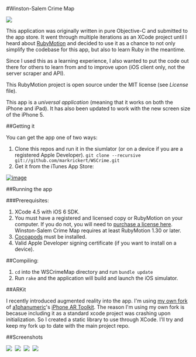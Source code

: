 #Winston-Salem Crime Map

![](https://raw.github.com/markrickert/WSCrime/master/resources/Icon@2x.png)

This application was originally written in pure Objective-C and submitted to the app store. It went through multiple iterations as an XCode project until I heard about [RubyMotion](http://www.rubymotion.com/) and decided to use it as a chance to not only simplify the codebase for this app, but also to learn Ruby in the meantime.

Since I used this as a learning experience, I also wanted to put the code out there for others to learn from and to improve upon (iOS client only, not the server scraper and API).

This RubyMotion project is open source under the MIT license (see *License* file).

This app is a *universal application* (meaning that it works on both the iPhone and iPad). It has also been updated to work with the new screen size of the iPhone 5.

##Getting it

You can get the app one of two ways:

1. Clone this repos and run it in the siumlator (or on a device if you are a registered Apple Developer). ```git clone --recursive git://github.com/markrickert/WSCrime.git```
2. Get it from the iTunes App Store:

[![image](http://ax.phobos.apple.com.edgesuite.net/images/web/linkmaker/badge_appstore-lrg.gif)](http://click.linksynergy.com/fs-bin/stat?id=**BiWowje1A&offerid=146261&type=3&subid=0&tmpid=1826&RD_PARM1=http%253A%252F%252Fitunes.apple.com%252Fus%252Fapp%252Fwinston-salem-crime-map%252Fid472546582%253Fmt%253D8%2526uo%253D4%2526partnerId%253D30)

##Running the app

###Prerequisites:

1. XCode 4.5 with iOS 6 SDK.
2. You must have a registered and licensed copy or RubyMotion on your computer. If you do not, you will need to [purchase a license here](http://www.rubymotion.com/). Winston-Salem Crime Map requires at least RubyMotion 1.30 or later.
3. [Cocoapods](http://cocoapods.org/) must be installed.
4. Valid Apple Developer signing certificate (if you want to install on a device).

##Compiling:

1. ```cd``` into the WSCrimeMap directory and run ```bundle update```
2. Run ```rake``` and the application will build and launch the iOS simulator.

##ARKit

I recently introduced augmented reality into the app. I'm using [my own fork](https://github.com/markrickert/iPhone-AR-Toolkit) of [a1phanumeric](https://github.com/a1phanumeric)'s [iPhone AR Toolkit](https://github.com/a1phanumeric/iPhone-AR-Toolkit). The reason I'm using my own fork is becasue including it as a standard xcode project was crashing upon initialization. So I created a static library to use through XCode. I'll try and keep my fork up to date with the main project repo.

##Screenshots

![](https://raw.github.com/markrickert/WSCrime/master/Marketing/Screenshots/iPhone-small/1.png)&nbsp;
![](https://raw.github.com/markrickert/WSCrime/master/Marketing/Screenshots/iPhone-small/2.png)&nbsp;
![](https://raw.github.com/markrickert/WSCrime/master/Marketing/Screenshots/iPhone-small/3.png)&nbsp;
![](https://raw.github.com/markrickert/WSCrime/master/Marketing/Screenshots/iPhone-small/4.png)